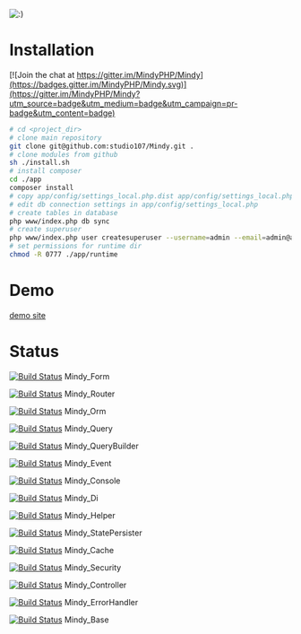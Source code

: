 ![:)](https://pp.vk.me/c631918/v631918218/21a33/sUXTu6oTN-U.jpg)

# Installation

[![Join the chat at https://gitter.im/MindyPHP/Mindy](https://badges.gitter.im/MindyPHP/Mindy.svg)](https://gitter.im/MindyPHP/Mindy?utm_source=badge&utm_medium=badge&utm_campaign=pr-badge&utm_content=badge)

```bash
# cd <project_dir>
# clone main repository
git clone git@github.com:studio107/Mindy.git .
# clone modules from github
sh ./install.sh
# install composer
cd ./app
composer install
# copy app/config/settings_local.php.dist app/config/settings_local.php
# edit db connection settings in app/config/settings_local.php
# create tables in database
php www/index.php db sync
# create superuser
php www/index.php user createsuperuser --username=admin --email=admin@admin.com
# set permissions for runtime dir
chmod -R 0777 ./app/runtime
```

# Demo

[demo site](http://demo.mindy-cms.com/)

# Status

[![Build Status](https://travis-ci.org/MindyPHP/Mindy_Form.svg?branch=master)](https://travis-ci.org/MindyPHP/Mindy_Form) Mindy_Form

[![Build Status](https://travis-ci.org/MindyPHP/Mindy_Router.svg?branch=master)](https://travis-ci.org/MindyPHP/Mindy_Router) Mindy_Router

[![Build Status](https://travis-ci.org/MindyPHP/Mindy_Orm.svg?branch=master)](https://travis-ci.org/MindyPHP/Mindy_Orm) Mindy_Orm

[![Build Status](https://travis-ci.org/MindyPHP/Mindy_Query.svg?branch=master)](https://travis-ci.org/MindyPHP/Mindy_Query) Mindy_Query

[![Build Status](https://travis-ci.org/MindyPHP/Mindy_QueryBuilder.svg?branch=master)](https://travis-ci.org/MindyPHP/Mindy_QueryBuilder) Mindy_QueryBuilder

[![Build Status](https://travis-ci.org/MindyPHP/Mindy_Event.svg?branch=master)](https://travis-ci.org/MindyPHP/Mindy_Event) Mindy_Event

[![Build Status](https://travis-ci.org/MindyPHP/Mindy_Console.svg?branch=master)](https://travis-ci.org/MindyPHP/Mindy_Console) Mindy_Console

[![Build Status](https://travis-ci.org/MindyPHP/Mindy_Di.svg?branch=master)](https://travis-ci.org/MindyPHP/Mindy_Di) Mindy_Di

[![Build Status](https://travis-ci.org/MindyPHP/Mindy_Helper.svg?branch=master)](https://travis-ci.org/MindyPHP/Mindy_Helper) Mindy_Helper

[![Build Status](https://travis-ci.org/MindyPHP/Mindy_StatePersister.svg?branch=master)](https://travis-ci.org/MindyPHP/Mindy_StatePersister) Mindy_StatePersister

[![Build Status](https://travis-ci.org/MindyPHP/Mindy_Cache.svg?branch=master)](https://travis-ci.org/MindyPHP/Mindy_Cache) Mindy_Cache

[![Build Status](https://travis-ci.org/MindyPHP/Mindy_Security.svg?branch=master)](https://travis-ci.org/MindyPHP/Mindy_Security) Mindy_Security

[![Build Status](https://travis-ci.org/MindyPHP/Mindy_Controller.svg?branch=master)](https://travis-ci.org/MindyPHP/Mindy_Controller) Mindy_Controller

[![Build Status](https://travis-ci.org/MindyPHP/Mindy_ErrorHandler.svg?branch=master)](https://travis-ci.org/MindyPHP/Mindy_ErrorHandler) Mindy_ErrorHandler

[![Build Status](https://travis-ci.org/MindyPHP/Mindy_Base.svg?branch=master)](https://travis-ci.org/MindyPHP/Mindy_Base) Mindy_Base
